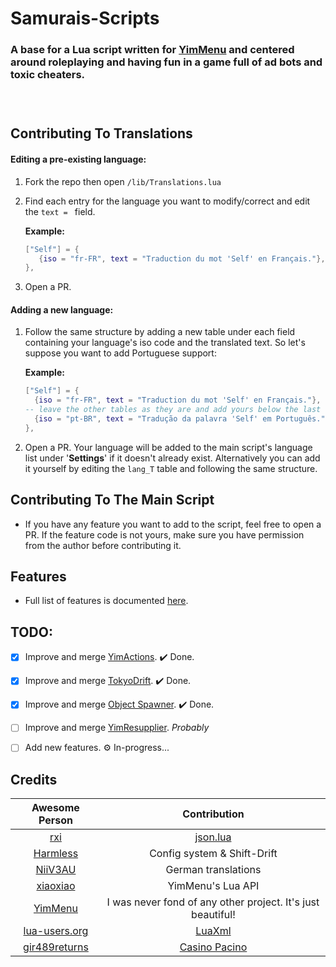 # Samurais-Scripts
### A base for a Lua script written for [YimMenu](https://github.com/YimMenu/YimMenu) and centered around roleplaying and having fun in a game full of ad bots and toxic cheaters.
###  

## Contributing To Translations
#### Editing a pre-existing language:
1. Fork the repo then open `/lib/Translations.lua`
2. Find each entry for the language you want to modify/correct and edit the `text = ` field.
   
   **Example:**
     ```lua
     ["Self"] = {
        {iso = "fr-FR", text = "Traduction du mot 'Self' en Français."},
     },
     ```
3. Open a PR.
#### Adding a new language:
1. Follow the same structure by adding a new table under each field containing your language's iso code and the translated text. So let's suppose you want to add Portuguese support:

   **Example:**
     ```lua
     ["Self"] = {
       {iso = "fr-FR", text = "Traduction du mot 'Self' en Français."},
     -- leave the other tables as they are and add yours below the last one:
       {iso = "pt-BR", text = "Tradução da palavra 'Self' em Português."},
     },
     ```
2. Open a PR. Your language will be added to the main script's language list under '**Settings**' if it doesn't already exist. Alternatively you can add it yourself by editing the `lang_T` table and following the same structure.

## Contributing To The Main Script
- If you have any feature you want to add to the script, feel free to open a PR. If the feature code is not yours, make sure you have permission from the author before contributing it.

## Features

- Full list of features is documented [here](FEATURES.md).

## TODO:

- [x] Improve and merge [YimActions](https://github.com/xesdoog/YimActions). ✔️ Done.
- [x] Improve and merge [TokyoDrift](https://github.com/YimMenu-Lua/TokyoDrift). ✔️ Done.
- [x] Improve and merge [Object Spawner](https://github.com/xesdoog/object-spawner). ✔️ Done.
- [ ] Improve and merge [YimResupplier](https://github.com/YimMenu-Lua/YimResupplier). *Probably*
- [ ] Add new features. ⚙️ In-progress...


## Credits

| Awesome Person                                    | Contribution                                                  |
|     :---:                                         | :---:                                                         |
| [rxi](https://github.com/rxi)                     | [json.lua](https://github.com/rxi/json.lua)                   |
| [Harmless](https://github.com/harmless05)         | Config system & Shift-Drift                                   |
| [NiiV3AU](https://github.com/NiiV3AU)             | German translations                                           |
| [xiaoxiao](https://github.com/xiaoxiao921)        | YimMenu's Lua API                                             |
| [YimMenu](https://github.com/YimMenu/YimMenu)     | I was never fond of any other project. It's just beautiful!   |
| [lua-users.org](http://lua-users.org/)            | [LuaXml](http://lua-users.org/wiki/LuaXml)                    |
| [gir489returns](https://github.com/gir489returns) | [Casino Pacino](https://github.com/YimMenu-Lua/Casino-Pacino) |
